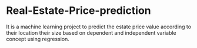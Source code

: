 # Real-Estate-Price-prediction
It is a machine learning project to predict the estate price value according to their location their size based on dependent and independent variable concept using regression.
